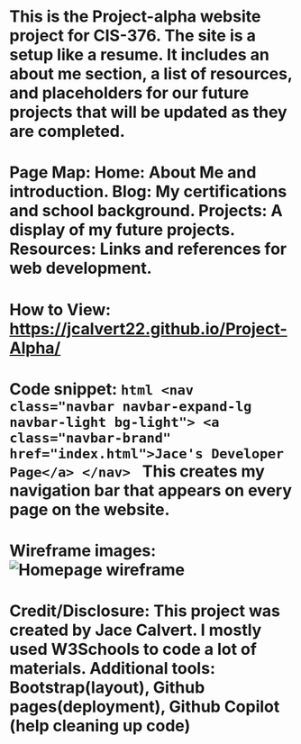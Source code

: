 # This is the Project-alpha website project for CIS-376. The site is a setup like a resume. It includes an about me section, a list of resources, and placeholders for our future projects that will be updated as they are completed.
# Page Map: Home: About Me and introduction. Blog: My certifications and school background. Projects: A display of my future projects. Resources: Links and references for web development.
# How to View: https://jcalvert22.github.io/Project-Alpha/
# Code snippet: ```html <nav class="navbar navbar-expand-lg navbar-light bg-light"> <a class="navbar-brand" href="index.html">Jace's Developer Page</a> </nav> ``` This creates my navigation bar that appears on every page on the website.
# Wireframe images: ![Homepage wireframe](img/home-page-wirefram.png)
# Credit/Disclosure: This project was created by Jace Calvert. I mostly used W3Schools to code a lot of materials. Additional tools: Bootstrap(layout), Github pages(deployment), Github Copilot (help cleaning up code)
